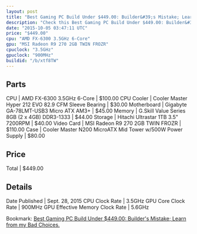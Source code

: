 ```yaml
---
layout: post
title: "Best Gaming PC Build Under $449.00: Builder&#39;s Mistake; Learn from my Bad Choices."
description: "Check this Best Gaming PC Build Under $449.00: Builder&#39;s Mistake; Learn from my Bad Choices.. CPU: AMD FX-6300 3.5GHz 6-Core, CPU Cooler: Cooler Master Hyper 212 EVO 8"
date: "2015-10-05 03:47:11 UTC"
price: "$449.00"
cpu: "AMD FX-6300 3.5GHz 6-Core"
gpu: "MSI Radeon R9 270 2GB TWIN FROZR"
cpuclock: "3.5GHz"
gpuclock: "900MHz"
buildid: "/b/xtf8TW"
---
```


## Parts

CPU | AMD FX-6300 3.5GHz 6-Core | $100.00
CPU Cooler | Cooler Master Hyper 212 EVO 82.9 CFM Sleeve Bearing | $30.00
Motherboard | Gigabyte GA-78LMT-USB3 Micro ATX AM3+ | $45.00
Memory | G.Skill Value Series 8GB (2 x 4GB) DDR3-1333 | $44.00
Storage | Hitachi Ultrastar 1TB 3.5" 7200RPM | $40.00
Video Card | MSI Radeon R9 270 2GB TWIN FROZR | $110.00
Case | Cooler Master N200 MicroATX Mid Tower w/500W Power Supply | $80.00

## Price

Total | $449.00

## Details

Date Published | Sept. 28, 2015
CPU Clock Rate | 3.5GHz
GPU Core Clock Rate | 900MHz
GPU Effective Memory Clock Rate | 5.6GHz

Bookmark: [Best Gaming PC Build Under $449.00: Builder&#39;s Mistake; Learn from my Bad Choices.](http://pcbuilders.github.io/2015/10/05/best-gaming-pc-build-under-449-dollars-dot-00-builders-mistake-learn-from-my-bad-choices/)
